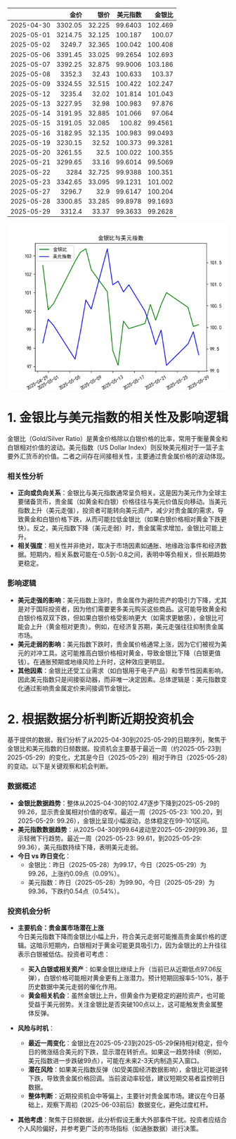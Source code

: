 |            |    金价 |   银价 |   美元指数 |   金银比 |
|:-----------|--------:|-------:|-----------:|---------:|
| 2025-04-30 | 3302.05 | 32.225 |    99.6403 | 102.469  |
| 2025-05-01 | 3214.75 | 32.125 |   100.187  | 100.07   |
| 2025-05-02 | 3249.7  | 32.365 |   100.042  | 100.408  |
| 2025-05-06 | 3391.45 | 33.025 |    99.2654 | 102.693  |
| 2025-05-07 | 3392.25 | 32.875 |    99.9006 | 103.186  |
| 2025-05-08 | 3352.3  | 32.43  |   100.633  | 103.37   |
| 2025-05-09 | 3324.55 | 32.515 |   100.422  | 102.247  |
| 2025-05-12 | 3235.4  | 32.02  |   101.814  | 101.043  |
| 2025-05-13 | 3227.95 | 32.98  |   100.983  |  97.876  |
| 2025-05-14 | 3191.95 | 32.885 |   101.066  |  97.064  |
| 2025-05-15 | 3191.05 | 32.085 |   100.82   |  99.4561 |
| 2025-05-16 | 3182.95 | 32.135 |   100.983  |  99.0493 |
| 2025-05-19 | 3230.15 | 32.52  |   100.373  |  99.3281 |
| 2025-05-20 | 3261.55 | 32.5   |   100.022  | 100.355  |
| 2025-05-21 | 3299.65 | 33.16  |    99.6014 |  99.5069 |
| 2025-05-22 | 3284    | 32.725 |    99.9388 | 100.351  |
| 2025-05-23 | 3342.65 | 33.095 |    99.1231 | 101.002  |
| 2025-05-27 | 3296.7  | 32.9   |    99.6147 | 100.204  |
| 2025-05-28 | 3300.85 | 33.285 |    99.8978 |  99.1693 |
| 2025-05-29 | 3312.4  | 33.37  |    99.3633 |  99.2628 |

![图](gold_silver_usdx.png)

# 1. 金银比与美元指数的相关性及影响逻辑

金银比（Gold/Silver Ratio）是黄金价格除以白银价格的比率，常用于衡量黄金和白银相对价值的波动。美元指数（US Dollar Index）则反映美元相对于一篮子主要外汇货币的价值。二者之间存在间接相关性，主要通过贵金属价格的波动体现。

### 相关性分析
- **正向或负向关系**：金银比与美元指数通常呈负相关。这是因为美元作为全球主要储备货币，贵金属（如黄金和白银）价格往往与美元价值反向移动。当美元指数上升（美元走强），投资者可能转向美元资产，减少对贵金属的需求，导致黄金和白银价格下跌，从而可能拉低金银比（如果白银价格相对黄金下跌更快）。反之，美元指数下降（美元走弱）时，贵金属需求增加，金银比可能上升。
- **相关强度**：相关性并非绝对，取决于市场因素如通胀、地缘政治事件和经济数据。短期内，相关系数可能在-0.5到-0.8之间，表明中等负相关，但长期趋势更稳定。

### 影响逻辑
- **美元走强的影响**：美元指数上涨时，贵金属作为避险资产的吸引力下降，尤其是对于国际投资者，因为他们需要更多美元购买这些商品。这可能导致黄金和白银价格双双下跌，但如果白银价格受影响更大（如需求更敏感），金银比可能会上升（黄金相对更贵）。例如，在经济复苏期，美元走强往往抑制贵金属市场。
- **美元走弱的影响**：美元指数下跌时，贵金属价格通常上涨，因为它们被视为美元的对冲工具。这可能推高白银价格相对黄金，导致金银比下降（白银更值钱）。在通胀预期或地缘风险上升时，这种效应更明显。
- **其他因素**：金银比还受工业需求（如白银用于电子产品）和季节性因素影响，因此美元指数只是间接驱动器，而非唯一决定因素。总体逻辑是：美元指数变化通过影响贵金属定价来间接调节金银比。

# 2. 根据数据分析判断近期投资机会

基于提供的数据，我们分析了从2025-04-30到2025-05-29的日期序列，聚焦于金银比和美元指数的日频数据。投资机会主要基于最近一周（约2025-05-23到2025-05-29）的变化，尤其是今日（2025-05-29）相对于昨日（2025-05-28）的变动。以下是关键观察和机会判断。

### 数据概述
- **金银比数据趋势**：整体从2025-04-30的102.47逐步下降到2025-05-29的99.26，显示贵金属相对价值的收窄。最近一周（2025-05-23: 100.20，到2025-05-29: 99.26），金银比呈现小幅波动，总体稳定在99-101区间。
- **美元指数数据趋势**：从2025-04-30的99.64波动至2025-05-29的99.36，显示轻微下行趋势。最近一周（2025-05-23: 99.61，到2025-05-29: 99.36），美元指数持续下降，表明美元走弱。
- **今日 vs 昨日变化**：
  - 金银比：昨日（2025-05-28）为99.17，今日（2025-05-29）为99.26，上涨约0.09点（0.09%）。
  - 美元指数：昨日（2025-05-28）为99.90，今日（2025-05-29）为99.36，下跌约0.54点（0.54%）。

### 投资机会分析
- **主要机会：贵金属市场潜在上涨**  
  今日美元指数下降而金银比小幅上升，符合美元走弱可能推高贵金属价格的逻辑。这暗示短期内，白银相对于黄金可能更具吸引力，因为金银比的上升往往表示白银被低估。投资者可考虑：
  - **买入白银或相关资产**：如果金银比继续上升（当前已从近期低点97.06反弹），白银价格可能相对黄金更有上涨潜力。预计短期回报率5-10%，基于历史数据中美元走弱的催化作用。
  - **黄金相关机会**：虽然金银比上升，但黄金作为更稳定的避险资产，也可能受益于美元弱势。关注金银比是否突破100点以上，这可能触发贵金属整体反弹。

- **风险与时机**：
  - **最近一周变化**：金银比在2025-05-23到2025-05-29保持相对稳定，但今日的微涨结合美元的下跌，显示潜在转折点。如果这一趋势持续（例如，美元指数进一步跌破99点），可能在未来2-3天内制造买入窗口。
  - **潜在风险**：如果美元指数反弹（如受美国经济数据影响），金银比可能逆转下跌，导致贵金属价格回调。当前波动率较低，建议短期交易者监控明日数据。
  - **整体判断**：近期投资机会中等偏上，主要针对贵金属市场。建议在今日基础上，观察下周初（2025-06-03前后）数据变化，避免过度杠杆。

- **其他考虑**：聚焦于日频数据，此分析假设无重大外部事件干扰。投资者应结合个人风险偏好，并参考更广泛的市场指标（如通胀数据）进行决策。